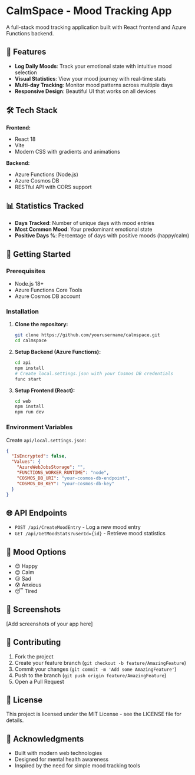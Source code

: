 # CalmSpace - Mood Tracking App

A full-stack mood tracking application built with React frontend and Azure Functions backend.

## 🌟 Features

- **Log Daily Moods**: Track your emotional state with intuitive mood selection
- **Visual Statistics**: View your mood journey with real-time stats
- **Multi-day Tracking**: Monitor mood patterns across multiple days
- **Responsive Design**: Beautiful UI that works on all devices

## 🛠️ Tech Stack

**Frontend:**
- React 18
- Vite
- Modern CSS with gradients and animations

**Backend:**
- Azure Functions (Node.js)
- Azure Cosmos DB
- RESTful API with CORS support

## 📊 Statistics Tracked

- **Days Tracked**: Number of unique days with mood entries
- **Most Common Mood**: Your predominant emotional state
- **Positive Days %**: Percentage of days with positive moods (happy/calm)

## 🚀 Getting Started

### Prerequisites
- Node.js 18+
- Azure Functions Core Tools
- Azure Cosmos DB account

### Installation

1. **Clone the repository:**
   ```bash
   git clone https://github.com/yourusername/calmspace.git
   cd calmspace
   ```

2. **Setup Backend (Azure Functions):**
   ```bash
   cd api
   npm install
   # Create local.settings.json with your Cosmos DB credentials
   func start
   ```

3. **Setup Frontend (React):**
   ```bash
   cd web
   npm install
   npm run dev
   ```

### Environment Variables

Create `api/local.settings.json`:
```json
{
  "IsEncrypted": false,
  "Values": {
    "AzureWebJobsStorage": "",
    "FUNCTIONS_WORKER_RUNTIME": "node",
    "COSMOS_DB_URI": "your-cosmos-db-endpoint",
    "COSMOS_DB_KEY": "your-cosmos-db-key"
  }
}
```

## 🌐 API Endpoints

- `POST /api/CreateMoodEntry` - Log a new mood entry
- `GET /api/GetMoodStats?userId={id}` - Retrieve mood statistics

## 💝 Mood Options

- 😊 Happy
- 😌 Calm  
- 😢 Sad
- 😰 Anxious
- 😴 Tired

## 🎨 Screenshots

[Add screenshots of your app here]

## 🤝 Contributing

1. Fork the project
2. Create your feature branch (`git checkout -b feature/AmazingFeature`)
3. Commit your changes (`git commit -m 'Add some AmazingFeature'`)
4. Push to the branch (`git push origin feature/AmazingFeature`)
5. Open a Pull Request

## 📄 License

This project is licensed under the MIT License - see the LICENSE file for details.

## 🙏 Acknowledgments

- Built with modern web technologies
- Designed for mental health awareness
- Inspired by the need for simple mood tracking tools
